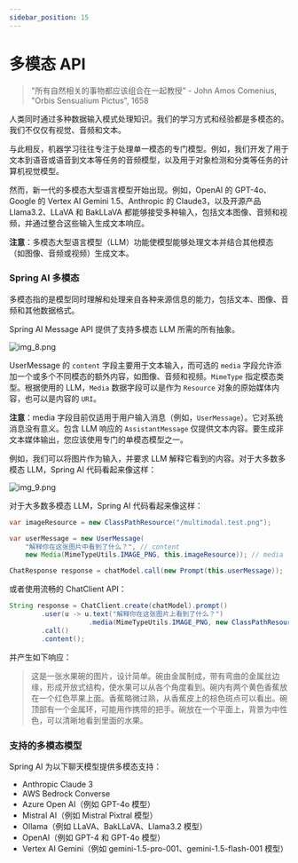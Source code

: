 ```yaml
---
sidebar_position: 15
---
```


# 多模态 API

> "所有自然相关的事物都应该组合在一起教授" - John Amos Comenius, "Orbis Sensualium Pictus", 1658

人类同时通过多种数据输入模式处理知识。我们的学习方式和经验都是多模态的。我们不仅仅有视觉、音频和文本。

与此相反，机器学习往往专注于处理单一模态的专门模型。例如，我们开发了用于文本到语音或语音到文本等任务的音频模型，以及用于对象检测和分类等任务的计算机视觉模型。

然而，新一代的多模态大型语言模型开始出现。例如，OpenAI 的 GPT-4o、Google 的 Vertex AI Gemini 1.5、Anthropic 的 Claude3，以及开源产品 Llama3.2、LLaVA 和 BakLLaVA 都能够接受多种输入，包括文本图像、音频和视频，并通过整合这些输入生成文本响应。

**注意**：多模态大型语言模型（LLM）功能使模型能够处理文本并结合其他模态（如图像、音频或视频）生成文本。

### Spring AI 多模态

多模态指的是模型同时理解和处理来自各种来源信息的能力，包括文本、图像、音频和其他数据格式。

Spring AI Message API 提供了支持多模态 LLM 所需的所有抽象。

![img_8.png](/img/user/ai/tutorials/basics/img_8.png)

UserMessage 的 `content` 字段主要用于文本输入，而可选的 `media` 字段允许添加一个或多个不同模态的额外内容，如图像、音频和视频。`MimeType` 指定模态类型。根据使用的 LLM，`Media` 数据字段可以是作为 `Resource` 对象的原始媒体内容，也可以是内容的 `URI`。

**注意**：media 字段目前仅适用于用户输入消息（例如，`UserMessage`）。它对系统消息没有意义。包含 LLM 响应的 `AssistantMessage` 仅提供文本内容。要生成非文本媒体输出，您应该使用专门的单模态模型之一。

例如，我们可以将图片作为输入，并要求 LLM 解释它看到的内容。对于大多数多模态 LLM，Spring AI 代码看起来像这样：

![img_9.png](/img/user/ai/tutorials/basics/img_9.png)

对于大多数多模态 LLM，Spring AI 代码看起来像这样：

```java
var imageResource = new ClassPathResource("/multimodal.test.png");

var userMessage = new UserMessage(
    "解释你在这张图片中看到了什么？", // content
    new Media(MimeTypeUtils.IMAGE_PNG, this.imageResource)); // media

ChatResponse response = chatModel.call(new Prompt(this.userMessage));
```

或者使用流畅的 ChatClient API：

```java
String response = ChatClient.create(chatModel).prompt()
        .user(u -> u.text("解释你在这张图片上看到了什么？")
                    .media(MimeTypeUtils.IMAGE_PNG, new ClassPathResource("/multimodal.test.png")))
        .call()
        .content();
```

并产生如下响应：

> 这是一张水果碗的图片，设计简单。碗由金属制成，带有弯曲的金属丝边缘，形成开放式结构，使水果可以从各个角度看到。碗内有两个黄色香蕉放在一个红色苹果上面。香蕉略微过熟，从香蕉皮上的棕色斑点可以看出。碗顶部有一个金属环，可能用作携带的把手。碗放在一个平面上，背景为中性色，可以清晰地看到里面的水果。

### 支持的多模态模型

Spring AI 为以下聊天模型提供多模态支持：

- Anthropic Claude 3
- AWS Bedrock Converse
- Azure Open AI（例如 GPT-4o 模型）
- Mistral AI（例如 Mistral Pixtral 模型）
- Ollama（例如 LLaVA、BakLLaVA、Llama3.2 模型）
- OpenAI（例如 GPT-4 和 GPT-4o 模型）
- Vertex AI Gemini（例如 gemini-1.5-pro-001、gemini-1.5-flash-001 模型）

